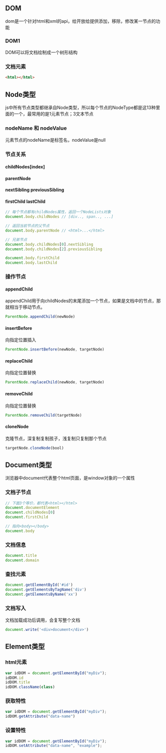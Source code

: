 ## DOM
dom是一个针对html和xml的api，给开放给提供添加，移除，修改某一节点的功能

### DOM1
DOM可以将文档绘制成一个树形结构

### 文档元素
```html
<html></html>
```

## Node类型 
js中所有节点类型都继承自Node类型，所以每个节点的NodeType都是这13种里面的一个，最常用的是1元素节点；3文本节点

### nodeName 和 nodeValue
元素节点的nodeName是标签名，nodeValue是null

### 节点关系
#### childNodes[index]
#### parentNode 
#### nextSibling previousSibling
#### firstChild lastChild
```javascript
// 每个节点都有childNodes属性，返回一个NodeLists对象
document.body.childNodes // [div.., span.., ...]

// 返回当前节点的父节点
document.body.parentNode // <html>...</html>

// 兄弟节点
document.body.childNodes[0].nextSibling
document.body.childNodes[2].previousSibling

document.body.firstChild
document.body.lastChild
```

### 操作节点
#### appendChild
appendChild用于向childNodes的末尾添加一个节点，如果是文档中的节点，那就相当于移动节点。
```javascript
ParentNode.appendChild(newNode)
```

#### insertBefore
向指定位置插入
```javascript
ParentNode.insertBefore(newNode, targetNode)
```

#### replaceChild
向指定位置替换
```javascript
ParentNode.replaceChild(newNode, targetNode)
```

#### removeChild
向指定位置替换
```javascript
ParentNode.removeChild(targetNode)
```

#### cloneNode
克隆节点，深复制复制孩子，浅复制只复制那个节点
```javascript
targetNode.cloneNode(bool)
```

## Document类型
浏览器中document代表整个html页面，是window对象的一个属性
### 文档子节点
```javascript
// 下面3个等价，都代表<html></html>
document.documentElement
document.childNodes[0]
document.firstChild

// 指向<body></body>
document.body
```
### 文档信息
```javascript
document.title
document.domain
```

### 查找元素
```javascript
document.getElementById('#id')
document.getElementsByTagName('div')
document.getElementsByName('xx')
```

### 文档写入
文档加载成功后调用，会复写整个文档
```javascript
document.write('<div>document</div>')
```

## Element类型

### html元素
```javascript
var idDOM = document.getElementById("myDiv");
idDOM.id
idDOM.title 
idDOM.className(class)
```

### 获取特性
```javascript
var idDOM = document.getElementById("myDiv");
idDOM.getAttribute("data-name")
```

### 设置特性
```javascript
var idDOM = document.getElementById("myDiv");
idDOM.setAttribute("data-name", "example");
```
